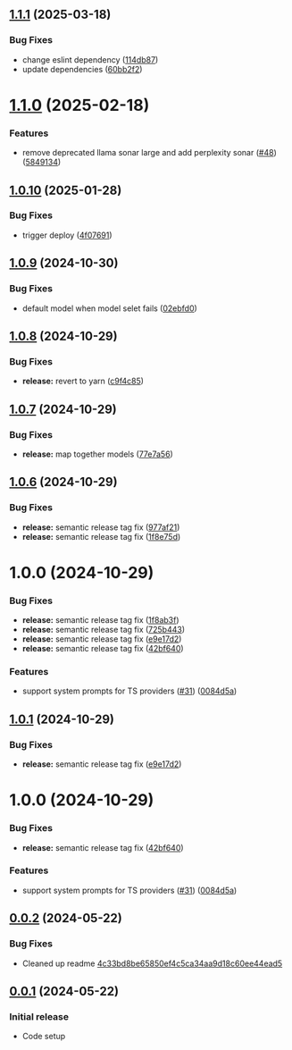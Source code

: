 ## [1.1.1](https://github.com/Not-Diamond/notdiamond-node/compare/v1.1.0...v1.1.1) (2025-03-18)

### Bug Fixes

- change eslint dependency ([114db87](https://github.com/Not-Diamond/notdiamond-node/commit/114db878a2e37a10662b49f21bd950b153b73183))
- update dependencies ([60bb2f2](https://github.com/Not-Diamond/notdiamond-node/commit/60bb2f2b40919d8e3a66973fb476614e0f499b92))

# [1.1.0](https://github.com/Not-Diamond/notdiamond-node/compare/v1.0.10...v1.1.0) (2025-02-18)

### Features

- remove deprecated llama sonar large and add perplexity sonar ([#48](https://github.com/Not-Diamond/notdiamond-node/issues/48)) ([5849134](https://github.com/Not-Diamond/notdiamond-node/commit/584913466d4cdbc3668092d54d3f29ef7d414e67))

## [1.0.10](https://github.com/Not-Diamond/notdiamond-node/compare/v1.0.9...v1.0.10) (2025-01-28)

### Bug Fixes

- trigger deploy ([4f07691](https://github.com/Not-Diamond/notdiamond-node/commit/4f07691263870f26eb186babba2a71155bb5e1ca))

## [1.0.9](https://github.com/Not-Diamond/notdiamond-node/compare/v1.0.8...v1.0.9) (2024-10-30)

### Bug Fixes

- default model when model selet fails ([02ebfd0](https://github.com/Not-Diamond/notdiamond-node/commit/02ebfd0d5bf0ecadf4bd793157db5846d44afb0c))

## [1.0.8](https://github.com/Not-Diamond/notdiamond-node/compare/v1.0.7...v1.0.8) (2024-10-29)

### Bug Fixes

- **release:** revert to yarn ([c9f4c85](https://github.com/Not-Diamond/notdiamond-node/commit/c9f4c8521d91287b7f2d532d60727c1f282039e5))

## [1.0.7](https://github.com/Not-Diamond/notdiamond-node/compare/v1.0.6...v1.0.7) (2024-10-29)

### Bug Fixes

- **release:** map together models ([77e7a56](https://github.com/Not-Diamond/notdiamond-node/commit/77e7a56c63084c945c30ee7016b173c257a50e91))

## [1.0.6](https://github.com/Not-Diamond/notdiamond-node/compare/v1.0.5...v1.0.6) (2024-10-29)

### Bug Fixes

- **release:** semantic release tag fix ([977af21](https://github.com/Not-Diamond/notdiamond-node/commit/977af21fd122037bfb7e7dff449dfe4478153b46))
- **release:** semantic release tag fix ([1f8e75d](https://github.com/Not-Diamond/notdiamond-node/commit/1f8e75de8e3d1d7574fa532c00418bbe86598569))

# 1.0.0 (2024-10-29)

### Bug Fixes

- **release:** semantic release tag fix ([1f8ab3f](https://github.com/Not-Diamond/notdiamond-node/commit/1f8ab3f432289ad8ca781a6c6724538ba656a5d1))
- **release:** semantic release tag fix ([725b443](https://github.com/Not-Diamond/notdiamond-node/commit/725b443c576b6faedf215f9f4f2165f0c8d649e6))
- **release:** semantic release tag fix ([e9e17d2](https://github.com/Not-Diamond/notdiamond-node/commit/e9e17d25f014fa8f87e57c4b2b600896da2e004f))
- **release:** semantic release tag fix ([42bf640](https://github.com/Not-Diamond/notdiamond-node/commit/42bf64002ba521611caf15fda9d76327b938d961))

### Features

- support system prompts for TS providers ([#31](https://github.com/Not-Diamond/notdiamond-node/issues/31)) ([0084d5a](https://github.com/Not-Diamond/notdiamond-node/commit/0084d5aa21d72332a4ac49afbd724dfe836b4b2e))

## [1.0.1](https://github.com/Not-Diamond/notdiamond-node/compare/v1.0.0...v1.0.1) (2024-10-29)

### Bug Fixes

- **release:** semantic release tag fix ([e9e17d2](https://github.com/Not-Diamond/notdiamond-node/commit/e9e17d25f014fa8f87e57c4b2b600896da2e004f))

# 1.0.0 (2024-10-29)

### Bug Fixes

- **release:** semantic release tag fix ([42bf640](https://github.com/Not-Diamond/notdiamond-node/commit/42bf64002ba521611caf15fda9d76327b938d961))

### Features

- support system prompts for TS providers ([#31](https://github.com/Not-Diamond/notdiamond-node/issues/31)) ([0084d5a](https://github.com/Not-Diamond/notdiamond-node/commit/0084d5aa21d72332a4ac49afbd724dfe836b4b2e))

## [0.0.2](https://github.com/Not-Diamond/notdiamond-node/pull/4) (2024-05-22)

### Bug Fixes

- Cleaned up readme [4c33bd8be65850ef4c5ca34aa9d18c60ee44ead5](https://github.com/Not-Diamond/notdiamond-node/pull/4/commits/4c33bd8be65850ef4c5ca34aa9d18c60ee44ead5)

## [0.0.1](https://github.com/Not-Diamond/notdiamond-node/tree/32bccf352544414e1486c170b90cf00f75041190) (2024-05-22)

### Initial release

- Code setup
